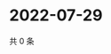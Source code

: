 # 2022-07-29

共 0 条

<!-- BEGIN WEIBO -->
<!-- 最后更新时间 Fri Jul 29 2022 17:01:00 GMT+0800 (China Standard Time) -->

<!-- END WEIBO -->
